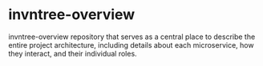 # invntree-overview
invntree-overview repository that serves as a central place to describe the entire project architecture, including details about each microservice, how they interact, and their individual roles.
